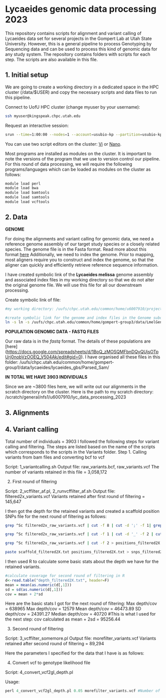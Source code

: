 # Lycaeides genomic data processing 2023
This repository contains scripts for alignment and variant calling of Lycaeides data set for several projects in the Gompert Lab at Utah State University. However, this is a general pipeline to process Genotyping by Sequencing data and can be used to process this kind of genomic data for any study system. The repository contains folders with scripts for each step. The scripts are also available in this file.

## 1. Initial setup

We are going to create a working directory in a dedicated space in the HPC cluster (/data/$USER) and copy the necessary scripts and data files to run this pipeline.

Connect to UofU HPC cluster (change myuser by your username):

```bash
ssh myuser@kingspeak.chpc.utah.edu
```

Request an interactive session:

```bash
srun --time=1:00:00 --nodes=1 --account=usubio-kp --partition=usubio-kp --pty /bin/bash -l
```
You can use two script editors on the cluster: [Vi](https://www.linuxjournal.com/content/how-use-vi-editor-linux) or [Nano](https://www.nano-editor.org/).

Most programs are installed as modules on the cluster. It is important to note the versions of the program that we use to version control our pipeline. For this round of data processing, we will require the following programs/languages which can be loaded as modules on the cluster as follows:

```bash
module load perl
module load bwa
module load bamtools
module load samtools
module load vcftools
```

## 2. Data 

**GENOME**

For doing the alignments and variant calling for genomic data, we need a reference genome assembly of our target study species or a closely related species. The genome file is in the Fasta format. Read more about this format [here](https://software.broadinstitute.org/software/igv/FASTA#:~:text=A%20FASTA%20file%20is%20a,followed%20by%20the%20sequence%20name.) Additionally, we need to index the genome. Prior to mapping, most aligners require you to construct and index the genome, so that the aligner can quickly and efficiently retrieve reference sequence information.

I have created symbolic link of the **Lycaeides melissa** genome assembly and associated index files in my working directory so that we do not alter the original genome file. We will use this file for all our downstream processing. 

Create symbolic link of file:

```bash
#my working directory: /uufs/chpc.utah.edu/common/home/u6007910/projects/lycaeides_data_processing_2023

#create symbolic link for the genome and index files in the Genome subdirectory
ln -s ln -s /uufs/chpc.utah.edu/common/home/gompert-group3/data/LmelGenome/Lmel_dovetailPacBio_genome.fasta* ./Genome
```
**POPULATION GENOMIC DATA - FASTQ FILES**

Our raw data is in the *fastq* format. The details of these populations are [here] (https://docs.google.com/spreadsheets/d/1BoQ_zMOSQMFbnDQyQUjsOTpUrj0nobVzOOEQ_V504Ak/edit#gid=0). I have organised all these files in this folder: /uufs/chpc.utah.edu/common/home/gompert-group1/data/lycaeides/lycaeides_gbs/Parsed_Sam/

**IN TOTAL WE HAVE 3903 INDIVIDUALS**

Since we are ~3800 files here, we will write out our alignments in the scratch directory on the cluster. Here is the path to my scratch directory:
/scratch/general/nfs1/u6007910/lyc_data_processing_2023

## 3. Alignments

## 4. Variant calling
Total number of individuals = 3903
I followed the following steps for variant calling and filtering. The steps are listed based on the name of the scripts which corresponds to the scripts in the Variants folder.
Step 1. Calling variants from bam files and converting bcf to vcf

Script: 1_variantcalling.sh
Output file: raw_variants.bcf, raw_variants.vcf
The number of variants retained in this file = 3,058,172

2. First round of filtering

Script: 2_vcffilter_af.pl, 2_runvcffilter_af.sh
Output file: filtered2x_variants.vcf
Variants retained after first round of filtering = 145,647

I then got the depth for the retained variants and created a scaffold position SNPs file for the next round of filtering as follows:

```bash
grep ^Sc filtered2x_raw_variants.vcf | cut -f 8 | cut -d ';' -f 1| grep -o '[0-9]*' > depth_filtered2X.txt

grep ^Sc filtered2x_raw_variants.vcf | cut -f 1 | cut -d '_' -f 2 | cut -d ';' -f 1 > scaffold_filtered2X.txt

grep ^Sc filtered2x_raw_variants.vcf | cut -f 2 > positions_filtered2X.txt

paste scaffold_filtered2X.txt positions_filtered2X.txt > snps_filtered2X.txt
```
I then used R to calculate some basic stats about the depth we have for the retained variants.

```R
#calculate coverage for second round of filtering in R
d<-read.table("depth_filtered2X.txt", header=F)
mean = mean(as.numeric(d[,1]))
sd = sd(as.numeric(d[,1]))
cov = mean + 2*sd
```
Here are the basic stats I got for the next round of filtering:
Max depth/cov = 638965
Max depth/cov = 12579
Mean depth/cov = 46473.89
SD depth/cov = 24391.27
Median depth/cov = 40720
#This is what I used for the next step:
cov calculated as mean + 2sd = 95256.44

3. Second round of filtering

Script: 3_vcffilter_somemore.pl
Output file: morefilter_variants.vcf
Variants retained after second round of filtering = 89,294

Here the parameters I specified for the data that I have is as follows:


4. Convert vcf to genotype likelihood file

Script: 4_convert_vcf2gl_depth.pl

Usage:
```perl
perl 4_convert_vcf2gl_depth.pl 0.05 morefilter_variants.vcf #Number of loci: 72937; number of individuals 3912

```
